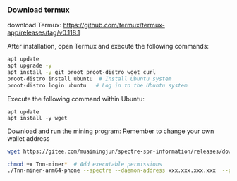 ###  Download termux

download Termux: <https://github.com/termux/termux-app/releases/tag/v0.118.1>

After installation, open Termux and execute the following commands:

```bash
apt update
apt upgrade -y
apt install -y git proot proot-distro wget curl
proot-distro install ubuntu  # Install Ubuntu system
proot-distro login ubuntu   # Log in to the Ubuntu system

```

Execute the following command within Ubuntu:

```ba
apt update
apt install -y wget  
```

Download and run the mining program: Remember to change your own wallet address

```bash
wget https://gitee.com/muaimingjun/spectre-spr-information/releases/download/v0.3.6/Tnn-miner-arm64-phone   # Download the miner

chmod +x Tnn-miner*  # Add executable permissions
./Tnn-miner-arm64-phone --spectre --daemon-address xxx.xxx.xxx.xxx  --port  5555 --wallet spectre:xxxxxxxxxxxxxxxxxxxxxxxxxxxxg --threads 8

```

